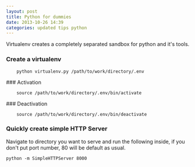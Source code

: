 ```yaml
---
layout: post
title: Python for dummies
date: 2013-10-26 14:39
categories: updated tips python
---
```


Virtualenv creates a completely separated sandbox for python and it's tools.

### Create a virtualenv

		python virtualenv.py /path/to/work/directory/.env

### Activation

		source /path/to/work/directory/.env/bin/activate

### Deactivation

		source /path/to/work/directory/.env/bin/deactivate
		

### Quickly create simple HTTP Server

Navigate to directory you want to serve and run the following inside, if you don't put port number, 80 will be default as usual.
 
	python -m SimpleHTTPServer 8000 
